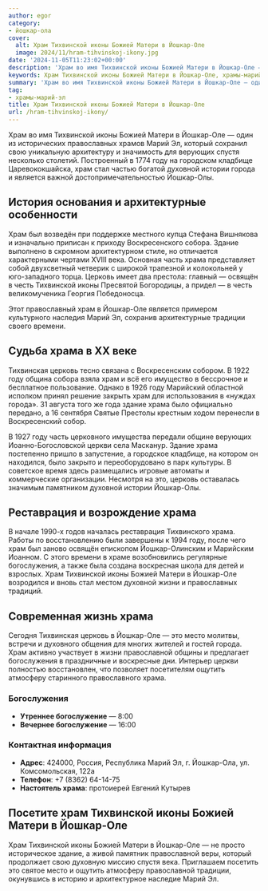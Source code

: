 ```yaml
---
author: egor
category:
- йошкар-ола
cover:
  alt: Храм Тихвинской иконы Божией Матери в Йошкар-Оле
  image: 2024/11/hram-tihvinskoj-ikony.jpg
date: '2024-11-05T11:23:02+00:00'
description: 'Храм во имя Тихвинской иконы Божией Матери в Йошкар-Оле — один из исторических православных храмов Марий Эл, который сохранил свою уникальную архитектуру...'
keywords: Храм Тихвинской иконы Божией Матери в Йошкар-Оле, храмы-марий-эл, храм, йошкар, храма, оле, тихвинской, иконы, году, божией, матери, марий, здание, церковь, духовной, города, это
summary: 'Храм во имя Тихвинской иконы Божией Матери в Йошкар-Оле — один из исторических православных храмов Марий Эл, который сохранил свою уникальную архитектуру...'
tag:
- храмы-марий-эл
title: Храм Тихвинской иконы Божией Матери в Йошкар-Оле
url: /hram-tihvinskoj-ikony/
---
```


Храм во имя Тихвинской иконы Божией Матери в Йошкар-Оле — один из исторических православных храмов Марий Эл, который сохранил свою уникальную архитектуру и значимость для верующих спустя несколько столетий. Построенный в 1774 году на городском кладбище Царевококшайска, храм стал частью богатой духовной истории города и является важной достопримечательностью Йошкар-Олы.

## История основания и архитектурные особенности

Храм был возведён при поддержке местного купца Стефана Вишнякова и изначально приписан к приходу Воскресенского собора. Здание выполнено в скромном архитектурном стиле, но отличается характерными чертами XVIII века. Основная часть храма представляет собой двухсветный четверик с широкой трапезной и колокольней у юго-западного торца. Церковь имеет два престола: главный — освящён в честь Тихвинской иконы Пресвятой Богородицы, а придел — в честь великомученика Георгия Победоносца.

Этот православный храм в Йошкар-Оле является примером культурного наследия Марий Эл, сохранив архитектурные традиции своего времени.

## Судьба храма в XX веке

Тихвинская церковь тесно связана с Воскресенским собором. В 1922 году община собора взяла храм и всё его имущество в бессрочное и бесплатное пользование. Однако в 1926 году Марийский областной исполком принял решение закрыть храм для использования в «нуждах города». 31 августа того же года здание храма было официально передано, а 16 сентября Святые Престолы крестным ходом перенесли в Воскресенский собор.

В 1927 году часть церковного имущества передали общине верующих Иоанно-Богословской церкви села Масканур. Здание храма постепенно пришло в запустение, а городское кладбище, на котором он находился, было закрыто и переоборудовано в парк культуры. В советское время здесь размещались игровые автоматы и коммерческие организации. Несмотря на это, церковь оставалась значимым памятником духовной истории Йошкар-Олы.

## Реставрация и возрождение храма

В начале 1990-х годов началась реставрация Тихвинского храма. Работы по восстановлению были завершены к 1994 году, после чего храм был заново освящён епископом Йошкар-Олинским и Марийским Иоанном. С этого времени в храме возобновились регулярные богослужения, а также была создана воскресная школа для детей и взрослых. Храм Тихвинской иконы Божией Матери в Йошкар-Оле возродился и вновь стал местом духовной жизни и православных традиций.

## Современная жизнь храма

Сегодня Тихвинская церковь в Йошкар-Оле — это место молитвы, встречи и духовного общения для многих жителей и гостей города. Храм активно участвует в жизни православной общины и предлагает богослужения в праздничные и воскресные дни. Интерьер церкви полностью восстановлен, что позволяет посетителям ощутить атмосферу старинного православного храма.

### Богослужения

- **Утреннее богослужение** — 8:00
- **Вечернее богослужение** — 16:00

### Контактная информация

- **Адрес**: 424000, Россия, Республика Марий Эл, г. Йошкар-Ола, ул. Комсомольская, 122а
- **Телефон**: +7 (8362) 64-14-75
- **Настоятель храма**: протоиерей Евгений Кутырев

## Посетите храм Тихвинской иконы Божией Матери в Йошкар-Оле

Храм Тихвинской иконы Божией Матери в Йошкар-Оле — не просто историческое здание, а живой памятник православной веры, который продолжает свою духовную миссию спустя века. Приглашаем посетить это святое место и ощутить атмосферу православной традиции, окунувшись в историю и архитектурное наследие Марий Эл.